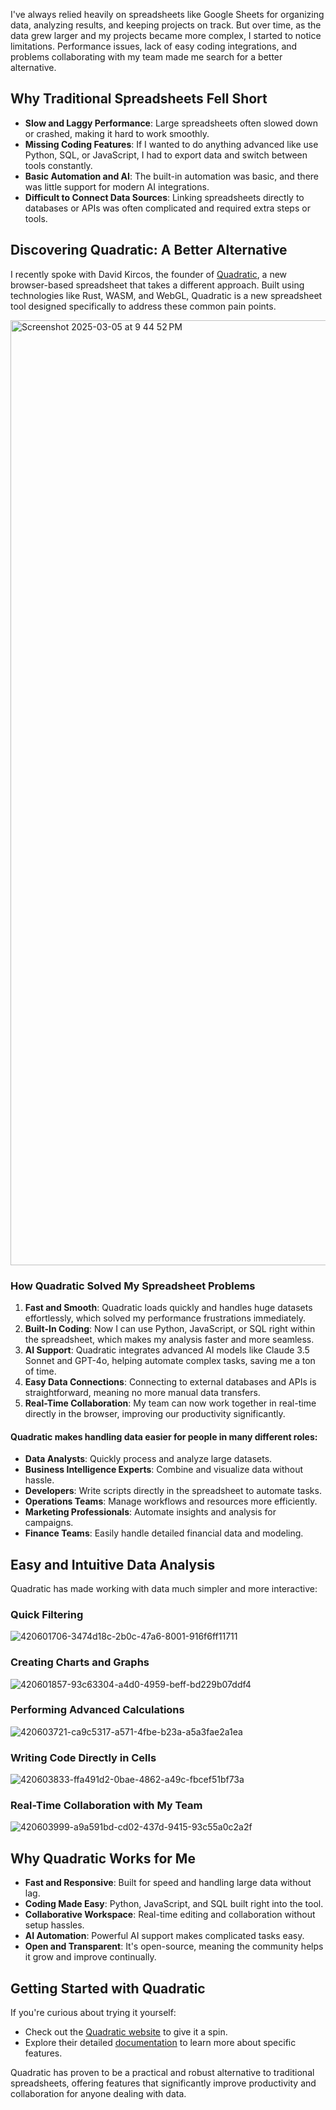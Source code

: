 I've always relied heavily on spreadsheets like Google Sheets for organizing data, analyzing results, and keeping projects on track. But over time, as the data grew larger and my projects became more complex, I started to notice limitations. Performance issues, lack of easy coding integrations, and problems collaborating with my team made me search for a better alternative.

## Why Traditional Spreadsheets Fell Short

- **Slow and Laggy Performance**: Large spreadsheets often slowed down or crashed, making it hard to work smoothly.
- **Missing Coding Features**: If I wanted to do anything advanced like use Python, SQL, or JavaScript, I had to export data and switch between tools constantly.
- **Basic Automation and AI**: The built-in automation was basic, and there was little support for modern AI integrations.
- **Difficult to Connect Data Sources**: Linking spreadsheets directly to databases or APIs was often complicated and required extra steps or tools.

## Discovering Quadratic: A Better Alternative

I recently spoke with David Kircos, the founder of [Quadratic](https://www.quadratichq.com/?utm_source=youtube&utm_medium=referral&utm_campaign=kunal), a new browser-based spreadsheet that takes a different approach. Built using technologies like Rust, WASM, and WebGL, Quadratic is a new spreadsheet tool designed specifically to address these common pain points.

<img width="1512" alt="Screenshot 2025-03-05 at 9 44 52 PM" src="https://github.com/user-attachments/assets/2adf6963-a358-4cb8-a6b2-ea9a08b3403d" />

### How Quadratic Solved My Spreadsheet Problems

1. **Fast and Smooth**: Quadratic loads quickly and handles huge datasets effortlessly, which solved my performance frustrations immediately.
2. **Built-In Coding**: Now I can use Python, JavaScript, or SQL right within the spreadsheet, which makes my analysis faster and more seamless.
3. **AI Support**: Quadratic integrates advanced AI models like Claude 3.5 Sonnet and GPT-4o, helping automate complex tasks, saving me a ton of time.
4. **Easy Data Connections**: Connecting to external databases and APIs is straightforward, meaning no more manual data transfers.
5. **Real-Time Collaboration**: My team can now work together in real-time directly in the browser, improving our productivity significantly.

#### Quadratic makes handling data easier for people in many different roles:

- **Data Analysts**: Quickly process and analyze large datasets.
- **Business Intelligence Experts**: Combine and visualize data without hassle.
- **Developers**: Write scripts directly in the spreadsheet to automate tasks.
- **Operations Teams**: Manage workflows and resources more efficiently.
- **Marketing Professionals**: Automate insights and analysis for campaigns.
- **Finance Teams**: Easily handle detailed financial data and modeling.

## Easy and Intuitive Data Analysis

Quadratic has made working with data much simpler and more interactive:

### Quick Filtering
![420601706-3474d18c-2b0c-47a6-8001-916f6ff11711](https://github.com/user-attachments/assets/1646a80a-5859-4c0e-a984-e046a8d42c47)

### Creating Charts and Graphs
![420601857-93c63304-a4d0-4959-beff-bd229b07ddf4](https://github.com/user-attachments/assets/7c193851-502a-4266-8085-613835a91ae3)

### Performing Advanced Calculations
![420603721-ca9c5317-a571-4fbe-b23a-a5a3fae2a1ea](https://github.com/user-attachments/assets/afbe622c-8717-4cd4-9731-fa2f051966fa)

### Writing Code Directly in Cells
![420603833-ffa491d2-0bae-4862-a49c-fbcef51bf73a](https://github.com/user-attachments/assets/15268acd-5fb1-44f3-b19d-755e8ec22ab8)

### Real-Time Collaboration with My Team
![420603999-a9a591bd-cd02-437d-9415-93c55a0c2a2f](https://github.com/user-attachments/assets/25e5bb74-7b70-417e-8702-dea6db4da701)

## Why Quadratic Works for Me

- **Fast and Responsive**: Built for speed and handling large data without lag.
- **Coding Made Easy**: Python, JavaScript, and SQL built right into the tool.
- **Collaborative Workspace**: Real-time editing and collaboration without setup hassles.
- **AI Automation**: Powerful AI support makes complicated tasks easy.
- **Open and Transparent**: It's open-source, meaning the community helps it grow and improve continually.

## Getting Started with Quadratic

If you're curious about trying it yourself:

- Check out the [Quadratic website](https://www.quadratichq.com/) to give it a spin.
- Explore their detailed [documentation](https://docs.quadratichq.com/) to learn more about specific features.

Quadratic has proven to be a practical and robust alternative to traditional spreadsheets, offering features that significantly improve productivity and collaboration for anyone dealing with data.

